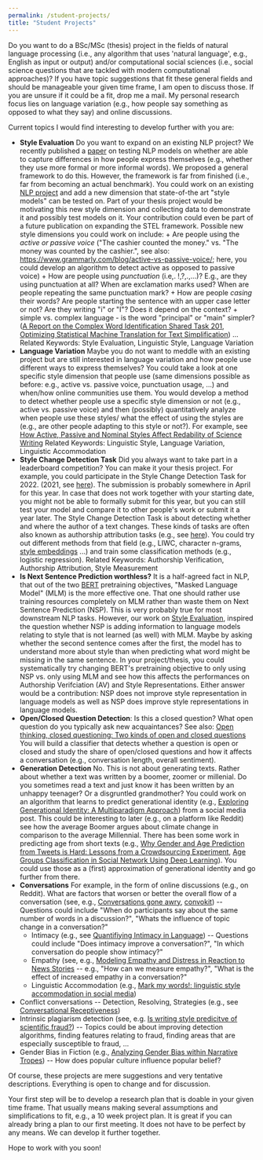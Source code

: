 ```yaml
---
permalink: /student-projects/
title: "Student Projects"
---
```


Do you want to do a BSc/MSc (thesis) project in the fields of natural language processing (i.e., any algorithm that uses 'natural language', e.g., English as input or output) and/or computational social sciences (i.e., social science questions that are tackled with modern computational approaches)? If you have topic suggestions that fit these general fields and should be manageable your given time frame, I am open to discuss those. If you are unsure if it could be a fit, drop me a mail. My personal research focus lies on language variation (e.g., how people say something as opposed to what they say) and online discussions. 

 Current topics I would find interesting to develop further with you are:  
 * **Style Evaluation** Do you want to expand on an existing NLP project? We recently published a [paper](https://aclanthology.org/2021.emnlp-main.569/) on testing NLP models on whether are able to capture differences in how people express themselves (e.g., whether they use more formal or more informal words). We proposed a general framework to do this. However, the framework is far from finished (i.e., far from becoming an actual benchmark). You could work on an existing [NLP project](https://github.com/nlpsoc/STEL) and add a new dimension that state-of-the art "style models" can be tested on. Part of your thesis project would be motivating this new style dimension and collecting data to demonstrate it and possibly test models on it. Your contribution could even be part of a future publication on expanding the STEL framework. Possible new style dimensions you could work on include: + Are people using the _active or passive voice_ ("The cashier counted the money." vs. "The money was counted by the cashier.", see also: https://www.grammarly.com/blog/active-vs-passive-voice/; here, you could develop an algorithm to detect active as opposed to passive voice) + How are people using _punctuation_ (i.e,. !,?,.,...)? E.g., are they using punctuation at all? When are exclamation marks used? When are people repeating the same punctuation mark? + How are people _casing_ their words? Are people starting the sentence with an upper case letter or not? Are they writing "i" or "I"? Does it depend on the context? + simple vs. complex language - is the word "principal" or "main" simpler? ([A Report on the Complex Word Identification Shared Task 201](https://arxiv.org/pdf/1804.09132.pdf), [Optimizing Statistical Machine Translation for Text Simplification](https://aclanthology.org/Q16-1029/)) ...  Related Keywords: Style Evaluation, Linguistic Style, Language Variation
 * **Language Variation** Maybe you do not want to meddle with an existing project but are still interested in language variation and how people use different ways to express themselves? You could take a look at one specific style dimension that people use (same dimensions possible as before: e.g., active vs. passive voice, punctuation usage, ...) and when/how online communities use them. You would develop a method to detect whether people use a specific style dimension or not (e.g., active vs. passive voice) and then (possibly) quantitatively analyze when people use these styles/ what the effect of using the styles  are (e.g., are other people adapting to this style or not?). For example, see [How Active, Passive and Nominal Styles Affect Redability of Science Writing](https://sci-hub.se/https://doi.org/10.1177%2F107769908306000408)  Related Keywords: Linguistic Style, Language Variation, Linguistic Accommodation 
 * **Style Change Detection Task** Did you always want to take part in a leaderboard competition? You can make it your thesis project. For example, you could participate in the Style Change Detection Task for 2022. (2021, see [here](https://pan.webis.de/clef21/pan21-web/index.html)). The submission is probably somewhere in April for this year. In case that does not work together with your starting date, you might not be able to formally submit for this year, but you can still test your model and compare it to other people's work or submit it a year later. The Style Change Detection Task is about detecting whether and where the author of a text changes. These kinds of tasks are often also known as authorship attribution tasks (e.g., see [here](https://dl.acm.org/doi/10.1145/3132039)). You could try out different methods from that field (e.g., LIWC, character n-grams, [style embeddings](https://aclanthology.org/2021.emnlp-main.25/) ...) and train some classification methods (e.g., logistic regression). Related Keywords: Authorship Verification, Authorship Attribution, Style Measurement  
 * **Is Next Sentence Prediction worthless?** It is a half-agreed fact in NLP, that out of the two [BERT](https://aclanthology.org/N19-1423/) pretraining objectives, "Masked Language Model" (MLM) is the more effective one. That one should rather use training resources completely on MLM rather than waste them on Next Sentence Prediction (NSP). This is very probably true for most downstream NLP tasks. However, our work on [Style Evaluation](https://aclanthology.org/2021.emnlp-main.569/), inspired the question whether NSP is adding information to language models relating to style that is not learned (as well) with MLM. Maybe by asking whether the second sentence comes after the first, the model has to understand more about style than when predicting what word might be missing in the same sentence. In your project/thesis, you could systematically try changing BERT's pretraining objective to only using NSP vs. only using MLM and see how this affects the performances on Authorship Verifciation (AV) and Style Representations. Either answer would be a contribution: NSP does not improve style representation in language models as well as NSP does improve style representations in language models.  
 * **Open/Closed Question Detection**: Is this a closed question? What open question do you typically ask new acquaintances? See also: [Open thinking, closed questioning: Two kinds of open and closed questions](https://www.academia.edu/download/62249095/Open_thinking.pdf) You will build a classifier that detects whether a question is open or closed and study the share of open/closed questions and how it affects a conversation (e.g., conversation length, overall sentiment). 
 * **Generation Detection** No. This is not about generating texts. Rather about whether a text was written by a boomer, zoomer or millenial. Do you sometimes read a text and just know it has been written by an unhappy teenager? Or a disgruntled grandmother? You could work on an algorithm that learns to predict generational identity (e.g., [Exploring Generational Identity: A Multiparadigm Approach](http://t.www.na-businesspress.com/JBD/UrickMJ_Web12_3_.pdf)) from a social media post. This could be interesting to later (e.g., on a platform like Reddit) see how the average Boomer argues about climate change in comparison to the average Millennial. There has been some work in predicting age from short texts (e.g., [Why Gender and Age Prediction from Tweets is Hard: Lessons from a Crowdsourcing Experiment](https://aclanthology.org/C14-1184.pdf), [Age Groups Classification in Social Network Using Deep Learning](https://ieeexplore.ieee.org/document/7932459)). You could use those as a (first) approximation of generational identity and go further from there.  
 * **Conversations** For example, in the form of online discussions (e.g., on Reddit).  What are factors that worsen or better the overall flow of a conversation (see, e.g., [Conversations gone awry](https://www.aclweb.org/anthology/P18-1125/), [convokit](https://convokit.cornell.edu/))  -- Questions could include "When do participants say about the same number of words in a discussion?", "Whats the influence of topic change in a conversation?"
    * Intimacy (e.g., see [Quantifiying Intimacy in Language](https://www.aclweb.org/anthology/2020.emnlp-main.428/)) -- Questions could include "Does intimacy improve a conversation?", "In which conversation do people show intimacy?"  
    * Empathy (see, e.g., [Modeling Empathy and Distress in Reaction to News Stories](https://aclanthology.org/D18-1507/)  -- e.g., "How can we measure empathy?", "What is the effect of increased empathy in a conversation?"
    * Linguistic Accommodation (e.g., [Mark my words!: linguistic style accommodation in social media](https://doi.org/10.1145/1963405.1963509))
 * Conflict conversations -- Detection, Resolving, Strategies (e.g., see [Conversational Receptiveness](https://doi.org/10.1016/j.obhdp.2020.03.011))
 * Intrinsic plagiarism detection (see, e.g. [Is writing style predicitve of scientific fraud?](https://www.aclweb.org/anthology/W17-4905/)) -- Topics could be about improving detection algorithms, finding features relating to fraud, finding areas that are especially susceptible to fraud, ...  
 * Gender Bias in Fiction (e.g., [Analyzing Gender Bias within Narrative Tropes](https://www.aclweb.org/anthology/2020.nlpcss-1.23.pdf)) -- How does popular culture influence popular belief?

Of course, these projects are mere suggestions and very tentative descriptions. Everything is open to change and for discussion.

Your first step will be to develop a research plan that is doable in your given time frame. That usually means making several assumptions and simplifications to fit, e.g., a 10 week project plan. It is great if you can already bring a plan to our first meeting. It does not have to be perfect by any means. We can develop it further together.

Hope to work with you soon!
